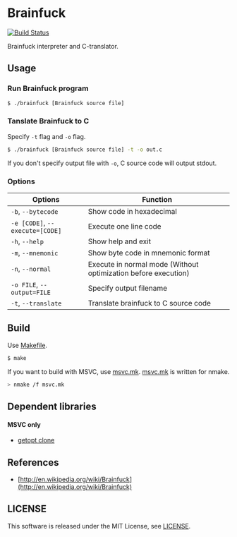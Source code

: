Brainfuck
=========

[![Build Status](https://travis-ci.org/koturn/Brainfuck.png)](https://travis-ci.org/koturn/Brainfuck)

Brainfuck interpreter and C-translator.


## Usage

### Run Brainfuck program

```sh
$ ./brainfuck [Brainfuck source file]
```

### Tanslate Brainfuck to C

Specify ```-t``` flag and ```-o``` flag.

```sh
$ ./brainfuck [Brainfuck source file] -t -o out.c
```

If you don't specify output file with ```-o```, C source code will output
stdout.

### Options

Options                                 | Function
----------------------------------------|---------------------------------------------------------------
```-b```, ```--bytecode```              | Show code in hexadecimal
```-e [CODE]```, ```--execute=[CODE]``` | Execute one line code
```-h```, ```--help```                  | Show help and exit
```-m```, ```--mnemonic```              | Show byte code in mnemonic format
```-n```, ```--normal```                | Execute in normal mode (Without optimization before execution)
```-o FILE```, ```--output=FILE```      | Specify output filename
```-t```, ```--translate```             | Translate brainfuck to C source code


## Build

Use [Makefile](Makefile).

```sh
$ make
```

If you want to build with MSVC, use [msvc.mk](msvc.mk).
[msvc.mk](msvc.mk) is written for nmake.

```sh
> nmake /f msvc.mk
```


## Dependent libraries

#### MSVC only

- [getopt clone](https://github.com/koturn/getopt)


## References

- [http://en.wikipedia.org/wiki/Brainfuck](http://en.wikipedia.org/wiki/Brainfuck)


## LICENSE

This software is released under the MIT License, see [LICENSE](LICENSE).
